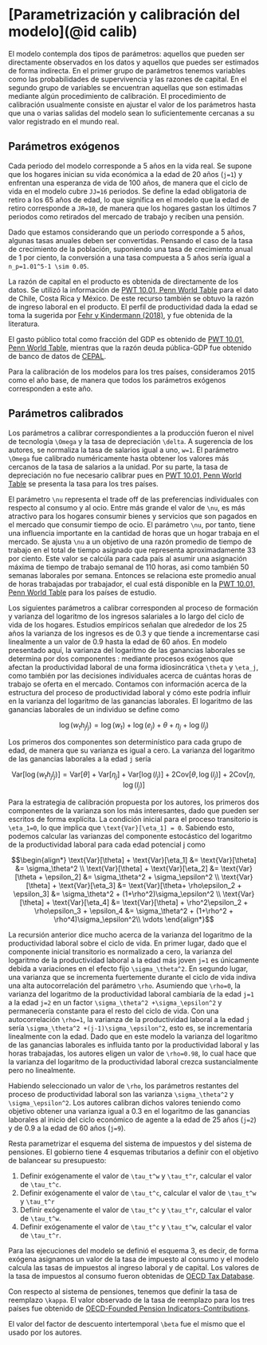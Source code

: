# [Parametrización y calibración del modelo](@id calib)

El modelo contempla dos tipos de parámetros: aquellos que pueden ser directamente observados en los datos y aquellos que puedes ser estimados de forma indirecta. En el primer grupo de parámetros tenemos variables como las probabilidades de supervivencia y las razones de capital. En el segundo grupo de variables se encuentran aquellas que son estimadas mediante algún procedimiento de calibración. El procedimiento de calibración usualmente consiste en ajustar el valor de los parámetros hasta que una o varias salidas del modelo sean lo suficientemente cercanas a su valor registrado en el mundo real.

## Parámetros exógenos

Cada periodo del modelo corresponde a 5 años en la vida real. Se supone que los hogares inician su vida económica a la edad de 20 años (``j=1``) y enfrentan una esperanza de vida de 100 años, de manera que el ciclo de vida en el modelo cubre ``JJ=16`` periodos. Se define la edad obligatoria de retiro a los 65 años de edad, lo que significa en el modelo que la edad de retiro corresponde a ``JR=10``, de manera que los hogares gastan los últimos 7 periodos como retirados del mercado de trabajo y reciben una pensión.

Dado que estamos considerando que un periodo corresponde a 5 años, algunas tasas anuales deben ser convertidas. Pensando el caso de la tasa de crecimiento de la población, suponiendo una tasa de crecimiento anual de 1 por ciento, la conversión a una tasa compuesta a 5 años sería igual a ``n_p=1.01^5-1 \sim 0.05``.

La razón de capital en el producto es obtenida de directamente de los datos. Se utilizó la información de [PWT 10.01, Penn World Table](https://www.rug.nl/ggdc/productivity/pwt/?lang=en) para el dato de Chile, Costa Rica y México. De este recurso también se obtuvo la razón de ingreso laboral en el producto. El perfil de productividad dada la edad se toma la sugerida por [Fehr y Kindermann (2018)](https://global.oup.com/academic/product/introduction-to-computational-economics-using-fortran-9780198804390?q=Economics%20Using%20Fortran&lang=en&cc=mx), y fue obtenida de la literatura.

El gasto público total como fracción del GDP es obtenido de [PWT 10.01, Penn World Table](https://www.rug.nl/ggdc/productivity/pwt/?lang=en), mientras que la razón deuda pública-GDP fue obtenido de banco de datos de [CEPAL](https://statistics.cepal.org/portal/cepalstat/dashboard.html?theme=2&lang=es).

Para la calibración de los modelos para los tres países, consideramos 2015 como el año base, de manera que todos los parámetros exógenos corresponden a este año.

## Parámetros calibrados

Los parámetros a calibrar correspondientes a la producción fueron el nivel de tecnología ``\Omega`` y la tasa de depreciación ``\delta``. A sugerencia de los autores, se normaliza la tasa de salarios igual a uno, ``w=1``. El parámetro ``\Omega`` fue calibrado numéricamente hasta obtener los valores más cercanos de la tasa de salarios a la unidad. Por su parte, la tasa de depreciación no fue necesario calibrar pues en  [PWT 10.01, Penn World Table](https://www.rug.nl/ggdc/productivity/pwt/?lang=en) se presenta la tasa para los tres países.

El parámetro ``\nu`` representa el trade off de las preferencias individuales con respecto al consumo y al ocio. Entre más grande el valor de ``\nu``, es más atractivo para los hogares consumir bienes y servicios que son pagados en el mercado que consumir tiempo de ocio. El parámetro ``\nu``, por tanto, tiene una influencia importante en la cantidad de horas que un hogar trabaja en el mercado. Se ajusta ``\nu`` a un objetivo de una razón promedio de tiempo de trabajo en el total de tiempo asignado que representa aproximadamente 33 por ciento. Este valor se calcúla para cada país al asumir una asignación máxima de tiempo de trabajo semanal de 110 horas, asi como también 50 semanas laborales por semana. Entonces se relaciona este promedio anual de horas trabajadas por trabajador, el cual está disponible en la  [PWT 10.01, Penn World Table](https://www.rug.nl/ggdc/productivity/pwt/?lang=en) para los países de estudio.

Los siguientes parámetros a calibrar corresponden al proceso de formación y varianza del logaritmo de los ingresos salariales a lo largo del ciclo de vida de los hogares. Estudios empíricos señalan que alrededor de los 25 años la varianza de los ingresos es de 0.3 y que tiende a incrementarse casi linealmente a un valor de 0.9 hasta la edad de 60 años. En modelo presentado aquí, la varianza del logaritmo de las ganancias laborales se determina por dos componentes : mediante procesos exógenos que afectan la productividad laboral de una forma idiosincrática ``\theta`` y ``\eta_j``, como también por las decisiones individuales acerca de cuántas horas de trabajo se oferta en el mercado. Contamos con información acerca de la estructura del proceso de productividad laboral y cómo este podría influir en la varianza del logaritmo de las ganancias laborales. El logaritmo de las ganancias laborales de un individuo se define como

```math
\begin{equation}
  \log{(w_th_jl_j)} = \log{(w_t)} + \log{(e_j)} + \theta + \eta_j + \log{(l_j)}
\end{equation}
```

Los primeros dos componentes son determinístico para cada grupo de edad, de manera que su varianza es igual a cero. La varianza del logaritmo de las ganancias laborales a la edad ``j`` sería

```math
\begin{equation}
  \text{Var}[{\log{(w_th_jl_j)}}] = \text{Var}[\theta] + \text{Var}[\eta_j] + \text{Var}[\log{(l_j)}] + 2 \text{Cov}[\theta,\log{(l_j)}] + 2 \text{Cov}[\eta,\log{(l_j)}]
\end{equation}
```

Para la estrategia de calibración propuesta por los autores, los primeros dos componentes de la varianza son los más interesantes, dado que pueden ser escritos de forma explícita. La condición inicial para el proceso transitorio is ``\eta_1=0``, lo que implica que ``\text{Var}[\eta_1] = 0``. Sabiendo esto,  podemos calcular las varianzas del componente estocástico del logaritmo de la productividad laboral para cada edad potencial j como

```math
\begin{align*}
\text{Var}[\theta] + \text{Var}[\eta_1] &=  \text{Var}[\theta] &= \sigma_\theta^2 \\
\text{Var}[\theta] + \text{Var}[\eta_2] &=  \text{Var}[\theta + \epsilon_2] &= \sigma_\theta^2 + \sigma_\epsilon^2 \\
\text{Var}[\theta] + \text{Var}[\eta_3] &=  \text{Var}[\theta+ \rho\epsilon_2  + \epsilon_3] &= \sigma_\theta^2 + (1+\rho^2)\sigma_\epsilon^2 \\
\text{Var}[\theta] + \text{Var}[\eta_4] &=  \text{Var}[\theta] + \rho^2\epsilon_2  + \rho\epsilon_3 + \epsilon_4 &= \sigma_\theta^2 + (1+\rho^2 + \rho^4)\sigma_\epsilon^2\\
\vdots
\end{align*}
```

La recursión anterior dice mucho acerca de la varianza del logaritmo de la productividad laboral sobre el ciclo de vida. En primer lugar, dado que el componente inicial transitorio es normalizado a cero, la varianza del logaritmo de la productividad laboral a la edad más joven ``j=1`` es únicamente debida a variaciones en el efecto fijo ``\sigma_\theta^2``. En segundo lugar, una varianza que se incrementa fuertemente durante el ciclo de vida indiva una alta autocorrelación del parámetro ``\rho``. Asumiendo que ``\rho=0``, la varianza del logaritmo de la productividad laboral cambiaría de la edad ``j=1`` a la edad ``j=2`` en un factor ``\sigma_\theta^2 +\sigma_\epsilon^2`` y permanecería constante para el resto del ciclo de vida. Con una autocorrelación ``\rho=1``, la varianza de la productividad laboral a la edad ``j`` sería ``\sigma_\theta^2 +(j-1)\sigma_\epsilon^2``, esto es, se incrementaría linealmente con la edad. Dado que en este modelo la varianza del logaritmo de las ganancias laborales es influida tanto por la productividad laboral y las horas trabajadas, los autores eligen un valor de ``\rho=0.98``, lo cual hace que la varianza del logaritmo de la productividad laboral crezca sustancialmente pero no linealmente.

Habiendo seleccionado un valor de ``\rho``, los parámetros restantes del proceso de productividad laboral son las varianza ``\sigma_\theta^2`` y ``\sigma_\epsilon^2``. Los autores calibran dichos valores teniendo como objetivo obtener una varianza igual a 0.3 en el logaritmo de las ganancias laborales al inicio del ciclo económico de agente a la edad de 25 años (``j=2``) y de 0.9 a la edad de 60 años (``j=9``).

Resta parametrizar el esquema del sistema de impuestos y del sistema de pensiones. El gobierno tiene 4 esquemas tributarios a definir con el objetivo de balancear su presupuesto:

1. Definir exógenamente el valor de ``\tau_t^w`` y ``\tau_t^r``, calcular el valor de ``\tau_t^c``.
2. Definir exógenamente el valor de ``\tau_t^c``, calcular el valor de ``\tau_t^w`` y ``\tau_t^r``
3. Definir exógenamente el valor de ``\tau_t^c`` y ``\tau_t^r``, calcular el valor de ``\tau_t^w``.
4. Definir exógenamente el valor de ``\tau_t^c`` y ``\tau_t^w``, calcular el valor de ``\tau_t^r``.

Para las ejecuciones del modelo se definió el esquema 3, es decir, de forma exógena asignamos un valor de la tasa de impuesto al consumo y el modelo calcula las tasas de impuestos al ingreso laboral y de capital. Los valores de la tasa de impuestos al consumo fueron obtenidas de [OECD Tax Database](https://www.oecd.org/tax/tax-policy/tax-database/).

Con respecto al sistema de pensiones, tenemos que definir la tasa de reemplazo ``\kappa``. El valor observado de la tasa de reemplazo para los tres países fue obtenido de [OECD-Founded Pension Indicators-Contributions](https://stats.oecd.org/Index.aspx?DataSetCode=PNNI_NEW).

El valor del factor de descuento intertemporal ``\beta`` fue el mismo que el usado por los autores.